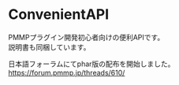 # ConvenientAPI
PMMPプラグイン開発初心者向けの便利APIです。<br>
説明書も同梱しています。

日本語フォーラムにてphar版の配布を開始しました。
https://forum.pmmp.jp/threads/610/
